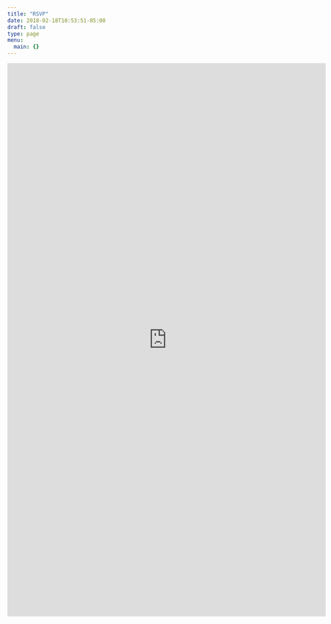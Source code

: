 ```yaml
---
title: "RSVP"
date: 2018-02-18T10:53:51-05:00
draft: false
type: page
menu:
  main: {}
---
```


<div style="position: relative; height: 1250px; width: 720px; overflow: hidden;">
    <iframe src="https://docs.google.com/forms/d/e/1FAIpQLScY0s17bxjDoQ1JIDcP5pCiP90lLlewftYY1jIaccj_9cUjQw/viewform?embedded=true"
    frameborder="0" marginheight="0" marginwidth="0" style="position: absolute; top:0; left:0; width: 100%; height: 100%;">Loading...</iframe>
</div>